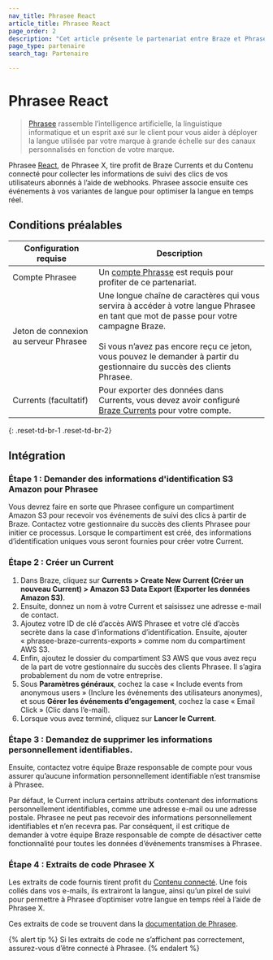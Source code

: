 ```yaml
---
nav_title: Phrasee React
article_title: Phrasee React
page_order: 2
description: "Cet article présente le partenariat entre Braze et Phrasee React. Celui-ci tire profit Braze Currents et du Contenu connecté pour collecter les informations de suivi des clics de vos utilisateurs abonnés à l’aide de webhooks. Phrasee associe ensuite ces événements à vos variantes de langue pour optimiser la langue en temps réel."
page_type: partenaire
search_tag: Partenaire

---
```


# Phrasee React

> [Phrasee][1] rassemble l’intelligence artificielle, la linguistique informatique et un esprit axé sur le client pour vous aider à déployer la langue utilisée par votre marque à grande échelle sur des canaux personnalisés en fonction de votre marque.

Phrasee [React](https://phrasee.co/platform/react/), de Phrasee X, tire profit de Braze Currents et du Contenu connecté pour collecter les informations de suivi des clics de vos utilisateurs abonnés à l’aide de webhooks. Phrasee associe ensuite ces événements à vos variantes de langue pour optimiser la langue en temps réel. 

## Conditions préalables

| Configuration requise | Description |
|---|---|
| Compte Phrasee | Un [compte Phrasse][3] est requis pour profiter de ce partenariat. |
| Jeton de connexion au serveur Phrasee | Une longue chaîne de caractères qui vous servira à accéder à votre langue Phrasee en tant que mot de passe pour votre campagne Braze.<br><br>Si vous n’avez pas encore reçu ce jeton, vous pouvez le demander à partir du gestionnaire du succès des clients Phrasee. |
| Currents (facultatif) | Pour exporter des données dans Currents, vous devez avoir configuré [Braze Currents]({{site.baseurl}}/user_guide/data_and_analytics/braze_currents/#access-currents) pour votre compte. |
{: .reset-td-br-1 .reset-td-br-2}

## Intégration

### Étape 1 : Demander des informations d'identification S3 Amazon pour Phrasee

Vous devrez faire en sorte que Phrasee configure un compartiment Amazon S3 pour recevoir vos événements de suivi des clics à partir de Braze. Contactez votre gestionnaire du succès des clients Phrasee pour initier ce processus. Lorsque le compartiment est créé, des informations d’identification uniques vous seront fournies pour créer votre Current. 

### Étape 2 : Créer un Current

1. Dans Braze, cliquez sur **Currents > Create New Current (Créer un nouveau Current) > Amazon S3 Data Export (Exporter les données Amazon S3)**. 
2. Ensuite, donnez un nom à votre Current et saisissez une adresse e-mail de contact.
3. Ajoutez votre ID de clé d’accès AWS Phrasee et votre clé d’accès secrète dans la case d’informations d’identification. Ensuite, ajouter « phrasee-braze-currents-exports » comme nom du compartiment AWS S3. 
4. Enfin, ajoutez le dossier du compartiment S3 AWS que vous avez reçu de la part de votre gestionnaire du succès des clients Phrasee. Il s’agira probablement du nom de votre entreprise.
5. Sous **Paramètres généraux**, cochez la case « Include events from anonymous users » (Inclure les événements des utilisateurs anonymes), et sous **Gérer les événements d’engagement**, cochez la case « Email Click » (Clic dans l’e-mail).
6. Lorsque vous avez terminé, cliquez sur **Lancer le Current**.

### Étape 3 : Demandez de supprimer les informations personnellement identifiables.

Ensuite, contactez votre équipe Braze responsable de compte pour vous assurer qu’aucune information personnellement identifiable n’est transmise à Phrasee.

Par défaut, le Current inclura certains attributs contenant des informations personnellement identifiables, comme une adresse e-mail ou une adresse postale. Phrasee ne peut pas recevoir des informations personnellement identifiables et n’en recevra pas. Par conséquent, il est critique de demander à votre équipe Braze responsable de compte de désactiver cette fonctionnalité pour toutes les données d’événements transmises à Phrasee.

### Étape 4 : Extraits de code Phrasee X 

Les extraits de code fournis tirent profit du [Contenu connecté]({{site.baseurl}}/user_guide/personalization_and_dynamic_content/connected_content). Une fois collés dans vos e-mails, ils extrairont la langue, ainsi qu’un pixel de suivi pour permettre à Phrasee d’optimiser votre langue en temps réel à l’aide de Phrasee X.

Ces extraits de code se trouvent dans la [documentation de Phrasee](https://support.phrasee.co/en/articles/6101325-braze-dynamic-optimization-code-snippets). 

{% alert tip %}
Si les extraits de code ne s’affichent pas correctement, assurez-vous d’être connecté à Phrasee.
{% endalert %} 

[1]: https://phrasee.co/
[3]: mailto:awesome@phrasee.co